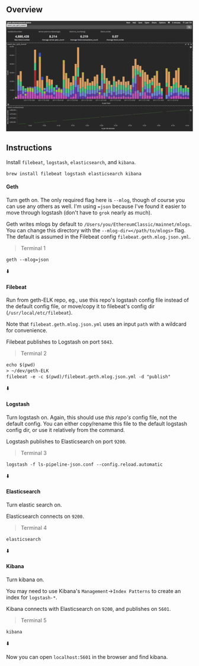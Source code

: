 ## Overview

![dash-example](screenshots/dash-overview.png)

## Instructions

Install `filebeat`, `logstash`, `elasticsearch`, and `kibana`.
```
brew install filebeat logstash elasticsearch kibana
```

#### Geth
Turn geth on. The only required flag here is `--mlog`, though of course you can
use any others as well. I'm using `=json`
because I've found it easier to move through logstash (don't have to `grok`
nearly as much).

Geth writes mlogs by default to `/Users/you/EthereumClassic/mainnet/mlogs`. You
can change this directory with the `--mlog-dir=</path/to/mlogs>` flag. The
default is assumed in the Filebeat config `filebeat.geth.mlog.json.yml`.
> Terminal 1
```
geth --mlog=json
```
:arrow_down:

#### Filebeat
Run from geth-ELK repo, eg., use this repo's logstash config file instead of the default config
file, or move/copy it to filebeat's config dir (`/usr/local/etc/filebeat`).

Note that `filebeat.geth.mlog.json.yml` uses an input `path` with a wildcard
for convenience.

Filebeat publishes to Logstash on port `5043`.
> Terminal 2
```
echo $(pwd)
> ~/dev/geth-ELK
filebeat -e -c $(pwd)/filebeat.geth.mlog.json.yml -d "publish"
```
:arrow_down:

#### Logstash
Turn logstash on. Again, this should use _this repo's_ config file, not the default config.
You can either copy/rename this file to the default logstash config dir, or use
it relatively from the command.

Logstash publishes to Elasticsearch on port `9200`.
> Terminal 3
```
logstash -f ls-pipeline-json.conf --config.reload.automatic
```
:arrow_down:

#### Elasticsearch
Turn elastic search on.

Elasticsearch connects on `9200`.
> Terminal 4
```
elasticsearch
```
:arrow_down:

#### Kibana
Turn kibana on.

You may need to use Kibana's `Management`->`Index Patterns` to create an index for `logstash-*`.

Kibana connects with Elasticsearch on `9200`, and publishes on `5601`.
> Terminal 5
```
kibana
```
:arrow_down:

Now you can open `localhost:5601` in the browser and find kibana.


